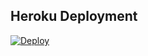 ## Heroku Deployment
[![Deploy](https://www.herokucdn.com/deploy/button.svg)](https://heroku.com/deploy?template=https://github.com/esrefdi/asisstant5)

